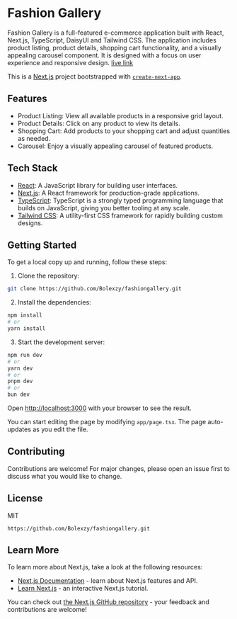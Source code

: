 # Fashion Gallery

Fashion Gallery is a full-featured e-commerce application built with React, Next.js, TypeScript, DaisyUI and Tailwind CSS. The application includes product listing, product details, shopping cart functionality, and a visually appealing carousel component. It is designed with a focus on user experience and responsive design.
[live link](https://fashiongallery.vercel.app)

This is a [Next.js](https://nextjs.org/) project bootstrapped with [`create-next-app`](https://github.com/vercel/next.js/tree/canary/packages/create-next-app).


## Features

- Product Listing: View all available products in a responsive grid layout.
- Product Details: Click on any product to view its details.
- Shopping Cart: Add products to your shopping cart and adjust quantities as needed.
- Carousel: Enjoy a visually appealing carousel of featured products.

## Tech Stack

- [React](https://reactjs.org/): A JavaScript library for building user interfaces.
- [Next.js](https://nextjs.org/): A React framework for production-grade applications.
- [TypeScript](https://www.typescriptlang.org/): TypeScript is a strongly typed programming language that builds on JavaScript, giving you better tooling at any scale.
- [Tailwind CSS](https://tailwindcss.com/): A utility-first CSS framework for rapidly building custom designs.

## Getting Started

To get a local copy up and running, follow these steps:

1. Clone the repository:

```bash
git clone https://github.com/Bolexzy/fashiongallery.git
```

2. Install the dependencies:

```bash
npm install
# or
yarn install
```

3. Start the development server:
```bash
npm run dev
# or
yarn dev
# or
pnpm dev
# or
bun dev
```

Open [http://localhost:3000](http://localhost:3000) with your browser to see the result.

You can start editing the page by modifying `app/page.tsx`. The page auto-updates as you edit the file.

## Contributing
Contributions are welcome! For major changes, please open an issue first to discuss what you would like to change.

## License
MIT

```
https://github.com/Bolexzy/fashiongallery.git 
```

## Learn More

To learn more about Next.js, take a look at the following resources:

- [Next.js Documentation](https://nextjs.org/docs) - learn about Next.js features and API.
- [Learn Next.js](https://nextjs.org/learn) - an interactive Next.js tutorial.

You can check out [the Next.js GitHub repository](https://github.com/vercel/next.js/) - your feedback and contributions are welcome!
